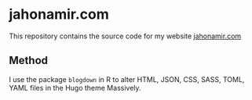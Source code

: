 # jahonamir.com
This repository contains the source code for my website [jahonamir.com](jahonamir.com)
## Method
I use the package `blogdown` in R to alter HTML, JSON, CSS, SASS, TOML, YAML files in the Hugo theme Massively.